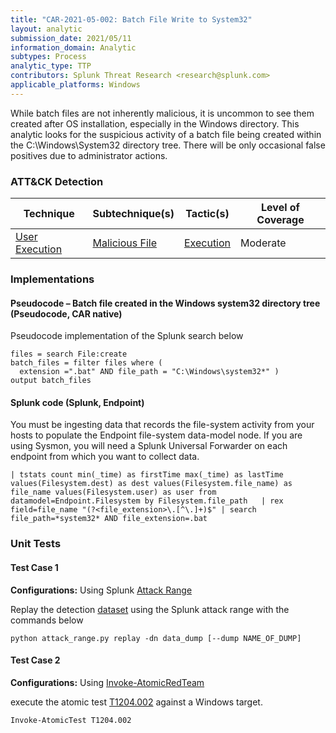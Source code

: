 ```yaml
---
title: "CAR-2021-05-002: Batch File Write to System32"
layout: analytic
submission_date: 2021/05/11
information_domain: Analytic
subtypes: Process
analytic_type: TTP
contributors: Splunk Threat Research <research@splunk.com>
applicable_platforms: Windows
---
```


While batch files are not inherently malicious, it is uncommon to see them created after OS installation, especially in the Windows directory. This analytic looks for the suspicious activity of a batch file being created within the C:\Windows\System32 directory tree. There will be only occasional false positives due to administrator actions.


### ATT&CK Detection

|Technique|Subtechnique(s)|Tactic(s)|Level of Coverage|
|---|---|---|---|
|[User Execution](https://attack.mitre.org/techniques/T1204/)|[Malicious File](https://attack.mitre.org/techniques/T1204/002/)|[Execution](https://attack.mitre.org/tactics/TA0002/)|Moderate|


### Implementations

#### Pseudocode – Batch file created in the Windows system32 directory tree (Pseudocode, CAR native)


Pseudocode implementation of the Splunk search below


```
files = search File:create
batch_files = filter files where (
  extension =".bat" AND file_path = "C:\Windows\system32*" )
output batch_files
```


#### Splunk code (Splunk, Endpoint)


You must be ingesting data that records the file-system activity from your hosts to populate the Endpoint file-system data-model node. If you are using Sysmon, you will need a Splunk Universal Forwarder on each endpoint from which you want to collect data.


```
| tstats count min(_time) as firstTime max(_time) as lastTime values(Filesystem.dest) as dest values(Filesystem.file_name) as file_name values(Filesystem.user) as user from datamodel=Endpoint.Filesystem by Filesystem.file_path   | rex field=file_name "(?<file_extension>\.[^\.]+)$" | search file_path=*system32* AND file_extension=.bat
```



### Unit Tests

#### Test Case 1

**Configurations:** Using Splunk [Attack Range](https://github.com/splunk/attack_range)

Replay the detection [dataset](https://media.githubusercontent.com/media/splunk/attack_data/master/datasets/attack_techniques/T1204.002/batch_file_in_system32/windows-sysmon.log)  using the Splunk attack range with the commands below

```
python attack_range.py replay -dn data_dump [--dump NAME_OF_DUMP]
```

#### Test Case 2

**Configurations:** Using [Invoke-AtomicRedTeam](https://github.com/redcanaryco/invoke-atomicredteam)

execute the atomic test [T1204.002](https://github.com/redcanaryco/atomic-red-team/tree/master/atomics/T1204.002) against a Windows target.

```
Invoke-AtomicTest T1204.002
```


